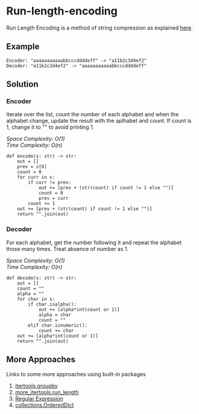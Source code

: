 # Run-length-encoding

Run Length Encoding is a method of string compression as explained [here](https://en.wikipedia.org/wiki/Run-length_encoding).

## Example

```text
Encoder: "aaaaaaaaaaabbcccddddeff" -> "a11b2c3d4ef2"
Decoder: "a11b2c3d4ef2" -> "aaaaaaaaaaabbcccddddeff"
```

## Solution

### Encoder

Iterate over the list, count the number of each alphabet and when the alphabet change, update the result with the aplhabet and count.
If count is 1, change it to "" to avoid printing 1.

*Space Complexity: O(1)*  
*Time Complexity: O(n)*

```python3
def encode(s: str) -> str:
    out = []
    prev = s[0]
    count = 0
    for curr in s:
        if curr != prev:
            out += [prev + (str(count) if count != 1 else "")]
            count = 0
            prev = curr
        count += 1
    out += [prev + (str(count) if count != 1 else "")]
    return "".join(out)
```

### Decoder

For each alphabet, get the number following it and repeat the alphabet those many times. Treat absence of number as 1.

*Space Complexity: O(1)*  
*Time Complexity: O(n)*

```python3
def decode(s: str) -> str:
    out = []
    count = ""
    alpha = ""
    for char in s:
        if char.isalpha():
            out += [alpha*int(count or 1)]
            alpha = char
            count = ""
        elif char.isnumeric():
            count += char
    out += [alpha*int(count or 1)]
    return "".join(out)
```

## More Approaches

Links to some more approaches using built-in packages

1. [itertools.groupby](https://stackoverflow.com/questions/18948382/run-length-encoding-in-python)
2. [more_itertools.run_length](https://more-itertools.readthedocs.io/en/latest/api.html#more_itertools.run_length)
3. [Regular Expression](https://rosettacode.org/wiki/Run-length_encoding#Python)
4. [collections.OrderedDict](https://www.geeksforgeeks.org/run-length-encoding-python/?ref=rp)

